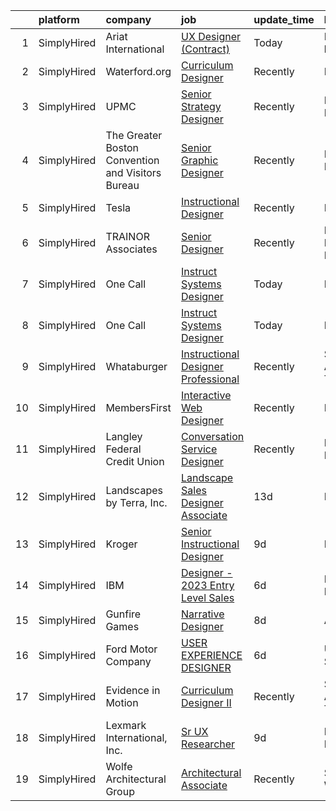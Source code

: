 

|    | platform    | company                                           | job                                                                                                                                                  | update_time   | location           |
|---:|:------------|:--------------------------------------------------|:-----------------------------------------------------------------------------------------------------------------------------------------------------|:--------------|:-------------------|
|  1 | SimplyHired | Ariat International                               | [UX Designer (Contract)](https://www.simplyhired.com/job/ZFFOyTrr8E_IyleKGaLU1hQuH1_kMz5LRTEPttfy1qXWYi6r4uJ4Wg?q=interactive+designer)              | Today         | Remote +1 location |
|  2 | SimplyHired | Waterford.org                                     | [Curriculum Designer](https://www.simplyhired.com/job/0SP_YPXc0jKVMaS681lMA-fSryWe5MrTwEZN9z3FIzKmWbncFrwAFw?q=interactive+designer)                 | Recently      | Remote             |
|  3 | SimplyHired | UPMC                                              | [Senior Strategy Designer](https://www.simplyhired.com/job/Nn20cytjYD-_PmAlVyMXuFtxxH70z0d-Rv5Clc0vja_eXs0budoSug?q=interactive+designer)            | Recently      | Pittsburgh, PA     |
|  4 | SimplyHired | The Greater Boston Convention and Visitors Bureau | [Senior Graphic Designer](https://www.simplyhired.com/job/7C79pFLQBvyw3SUE8D9QGOWH8mJttmvq0i_PavVjRrtEiPIA3Yxfzg?q=interactive+designer)             | Recently      | Boston, MA         |
|  5 | SimplyHired | Tesla                                             | [Instructional Designer](https://www.simplyhired.com/job/4dNNxvLP7eu2h8f6fFlkhyG62vi6TV-8is-Gt4F66kHUi961yQk0JA?q=interactive+designer)              | Recently      | Dallas, TX         |
|  6 | SimplyHired | TRAINOR Associates                                | [Senior Designer](https://www.simplyhired.com/job/8W051Wzps4yXmKQnT2PQncTxJkpXZ9XOtIrqEgcTA9N4NCmOypwzyA?q=interactive+designer)                     | Recently      | New Hartford, NY   |
|  7 | SimplyHired | One Call                                          | [Instruct Systems Designer](https://www.simplyhired.com/job/WeaTNOPAun-bN_Vx7g7G4uZUVyF5yHgvfk2KTPok_v3nUjMjrPUTzA?q=interactive+designer)           | Today         | Remote             |
|  8 | SimplyHired | One Call                                          | [Instruct Systems Designer](https://www.simplyhired.com/job/WeaTNOPAun-bN_Vx7g7G4uZUVyF5yHgvfk2KTPok_v3nUjMjrPUTzA?q=interactive+designer)           | Today         | Remote             |
|  9 | SimplyHired | Whataburger                                       | [Instructional Designer Professional](https://www.simplyhired.com/job/4nzweHQceihQwuHav7VZDz6fBfV3owsmagQKreHjXZrrAi37D5oazA?q=interactive+designer) | Recently      | San Antonio, TX    |
| 10 | SimplyHired | MembersFirst                                      | [Interactive Web Designer](https://www.simplyhired.com/job/BApHw7JGz5-TXEuoNQo_xTM4-1lhJYJe2kJ5_qyxwtF_akJ0pzfOFA?q=interactive+designer)            | Recently      | Remote             |
| 11 | SimplyHired | Langley Federal Credit Union                      | [Conversation Service Designer](https://www.simplyhired.com/job/Fb3buihtffxd4qgDCLqiEFdEFznwp3Tjxabl2VnRGYC_ue0VrCQflw?q=interactive+designer)       | Recently      | Newport News, VA   |
| 12 | SimplyHired | Landscapes by Terra, Inc.                         | [Landscape Sales Designer Associate](https://www.simplyhired.com/job/gkN4jJ_OnfvzaqGWd-qiuSjW8YjLfowcreG-iM3k31gb5VuBsnrlBw?q=interactive+designer)  | 13d           | Dublin, OH         |
| 13 | SimplyHired | Kroger                                            | [Senior Instructional Designer](https://www.simplyhired.com/job/kTh193d5hoh7SKCK6mhaKCtbUbfdwJasqajHTnFdfxmptzCHxRkCNQ?q=interactive+designer)       | 9d            | Remote             |
| 14 | SimplyHired | IBM                                               | [Designer - 2023 Entry Level Sales](https://www.simplyhired.com/job/VCcPUBEiV9GUBfH2WHONW9Koe-D8GLZ-TaUe8Po3OXTgLfWN9YgyPw?q=interactive+designer)   | 6d            | New York, NY       |
| 15 | SimplyHired | Gunfire Games                                     | [Narrative Designer](https://www.simplyhired.com/job/jaRGm4Anu8apU_SUAy1nkmZ0MSjyuthu0xlMmnSCHXiWXGHsLBSmUQ?q=interactive+designer)                  | 8d            | Austin, TX         |
| 16 | SimplyHired | Ford Motor Company                                | [USER EXPERIENCE DESIGNER](https://www.simplyhired.com/job/T3DuWGHDCXDtx5sx8xQ8Cb0pcTUUX0yuJ2oEkJTnTuGzxkmrPshMMg?q=interactive+designer)            | 6d            | United States      |
| 17 | SimplyHired | Evidence in Motion                                | [Curriculum Designer II](https://www.simplyhired.com/job/o7VtN1Xncs85JUMDmoXYt_2PW0wSH6hiMtHkAdfE7pyi072Q14O4DQ?q=interactive+designer)              | Recently      | San Antonio, TX    |
| 18 | SimplyHired | Lexmark International, Inc.                       | [Sr UX Researcher](https://www.simplyhired.com/job/0onL9VxxXQ_7rcfxaMvdo8OQ9y_5Srha0mexhBhixmfbFggc2yOXQw?q=interactive+designer)                    | 9d            | Lexington, KY      |
| 19 | SimplyHired | Wolfe Architectural Group                         | [Architectural Associate](https://www.simplyhired.com/job/H13gEka9RJVDtlZ39-1dUF2W9CCPlI0-66rVDAzQuX8eJFKtnUIRFA?q=interactive+designer)             | Recently      | Spokane, WA        |